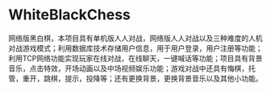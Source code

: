 # WhiteBlackChess
网络版黑白棋，本项目具有单机版人人对战，网络版人人对战以及三种难度的人机对战游戏模式；利用数据库技术存储用户信息，用于用户登录，用户注册等功能；利用TCP网络功能实现玩家在线对战，在线聊天，一键喊话等功能；项目具有背景音乐，点击特效，开场动画以及中场视频娱乐功能；游戏对战中还具有悔棋，托管，重开，跳棋，提示，投降等；还有更换背景，更换背景音乐以及其他小功能。
